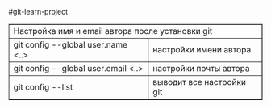 #git-learn-project

<table border="1">
  <tr>
    <td  colspan="2">
      Настройка имя и email автора после установки git
    </td>
  </tr>
  <tr>
    <td>git config --global user.name <..></td>
    <td>настройки имени автора</td>
  </tr>
  <tr>
    <td>git config --global user.email <..></td>
    <td>настройки почты автора</td>
  </tr>
  <tr>
    <td>git config --list</td>
    <td>выводит все настройки git</td>
  </tr>
</table>
